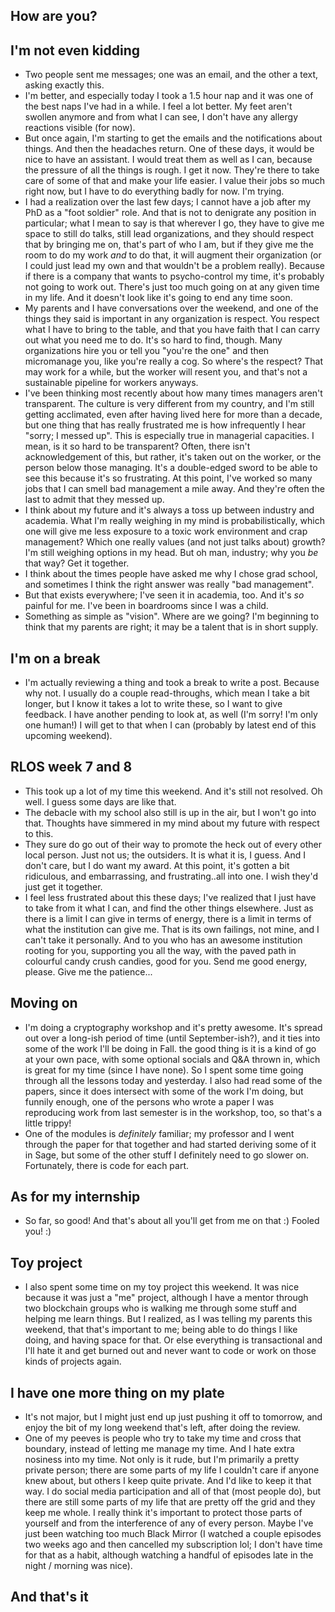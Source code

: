 ## How are you?

## I'm not even kidding
- Two people sent me messages; one was an email, and the other a text, asking exactly this.
- I'm better, and especially today I took a 1.5 hour nap and it was one of the best naps I've had in a while. I feel a lot better. My feet aren't
swollen anymore and from what I can see, I don't have any allergy reactions visible (for now).
- But once again, I'm starting to get the emails and the notifications about things. And then the headaches return. One of these days, it would
be nice to have an assistant. I would treat them as well as I can, because the pressure of all the things is rough. I get it now. They're there to 
take care of some of that and make your life easier. I value their jobs so much right now, but I have to do everything badly for now. I'm trying.
- I had a realization over the last few days; I cannot have a job after my PhD as a "foot soldier" role. And that is not to denigrate any position in
particular; what I mean to say is that wherever I go, they have to give me space to still do talks, still lead organizations, and they should respect that
by bringing me on, that's part of who I am, but if they give me the room to do my work *and* to do that, it will augment their organization (or I could
just lead my own and that wouldn't be a problem really). Because if there is a company that wants to psycho-control my time, it's probably not going to
work out. There's just too much going on at any given time in my life. And it doesn't look like it's going to end any time soon.
- My parents and I have conversations over the weekend, and one of the things they said is important in any organization is respect. You respect what I have
to bring to the table, and that you have faith that I can carry out what you need me to do. It's so hard to find, though. Many organizations hire you 
or tell you "you're the one" and then micromanage you, like you're really a cog. So where's the respect? That may work for a while, but the worker will
resent you, and that's not a sustainable pipeline for workers anyways.
- I've been thinking most recently about how many times managers aren't transparent. The culture is very different from my country, and I'm still getting
acclimated, even after having lived here for more than a decade, but one thing that has really frustrated me is how infrequently I hear "sorry; I messed up".
This is especially true in managerial capacities. I mean, is it so hard to be transparent? Often, there isn't acknowledgement of this, but rather, it's taken
out on the worker, or the person below those managing. It's a double-edged sword to be able to see this because it's so frustrating. At this point, 
I've worked so many jobs that I can smell bad management a mile away. And they're often the last to admit that they messed up. 
- I think about my future and it's always a toss up between industry and academia. What I'm really weighing in my mind is probabilistically, which one will
give me less exposure to a toxic work environment and crap management? Which one really values (and not just talks about) growth? I'm still weighing options
in my head. But oh man, industry; why you *be* that way? Get it together.
- I think about the times people have asked me why I chose grad school, and sometimes I think the right answer was really "bad management".
- But that exists everywhere; I've seen it in academia, too. And it's *so* painful for me. I've been in boardrooms since I was a child. 
- Something as simple as "vision". Where are we going? I'm beginning to think that my parents are right; it may be a talent that is in short supply.

## I'm on a break
- I'm actually reviewing a thing and took a break to write a post. Because why not. I usually do a couple read-throughs, which mean I take a bit longer,
but I know it takes a lot to write these, so I want to give feedback. I have another pending to look at, as well (I'm sorry! I'm only one human!)
I will get to that when I can (probably by latest end of this upcoming weekend).

## RLOS week 7 and 8
- This took up a lot of my time this weekend. And it's still not resolved. Oh well. I guess some days are like that. 
- The debacle with my school also still is up in the air, but I won't go into that. Thoughts have simmered in my mind about my future with respect to this.
- They sure do go out of their way to promote the heck out of every other local person. Just not us; the outsiders. It is what it is, I guess. And I don't
care, but I do want my award. At this point, it's gotten a bit ridiculous, and embarrassing, and frustrating..all into one. I wish they'd just get it together.
- I feel less frustrated about this these days; I've realized that I just have to take from it what I can, and find the other things elsewhere. Just as there
is a limit I can give in terms of energy, there is a limit in terms of what the institution can give me. That is its own failings, not mine, and I can't
take it personally. And to you who has an awesome institution rooting for you, supporting you all the way, with the paved path in colourful candy crush candies,
good for you. Send me good energy, please. Give me the patience...

## Moving on
- I'm doing a cryptography workshop and it's pretty awesome. It's spread out over a long-ish period of time (until September-ish?), and it ties into some
of the work I'll be doing in Fall. the good thing is it is a kind of go at your own pace, with some optional socials and Q&A thrown in, which is great for 
my time (since I have none). So I spent some time going through all the lessons today and yesterday. I also had read some of the papers, since it does
intersect with some of the work I'm doing, but funnily enough, one of the persons who wrote a paper I was reproducing work from last semester is in the
workshop, too, so that's a little trippy!
- One of the modules is *definitely* familiar; my professor and I went through the paper for that together and had started deriving some of it in Sage,
but some of the other stuff I definitely need to go slower on. Fortunately, there is code for each part.

## As for my internship
- So far, so good! And that's about all you'll get from me on that :) Fooled you! :)

## Toy project
- I also spent some time on my toy project this weekend. It was nice because it was just a "me" project, although I have a mentor through two blockchain
groups who is walking me through some stuff and helping me learn things. But I realized, as I was telling my parents this weekend, that that's important
to me; being able to do things I like doing, and having space for that. Or else everything is transactional and I'll hate it and get burned out and never
want to code or work on those kinds of projects again. 

## I have one more thing on my plate
- It's not major, but I might just end up just pushing it off to tomorrow, and enjoy the bit of my long weekend that's left, after doing the review.
- One of my peeves is people who try to take my time and cross that boundary, instead of letting me manage my time. And I hate extra nosiness into my time.
Not only is it rude, but I'm primarily a pretty private person; there are some parts of my life I couldn't care if anyone knew about, but others I keep
quite private. And I'd like to keep it that way. I do social media participation and all of that (most people do), but there are still some parts of my life
that are pretty off the grid and they keep me whole. I really think it's important to protect those parts of yourself and from the interference of any of
every person. Maybe I've just been watching too much Black Mirror (I watched a couple episodes two weeks ago and then cancelled my subscription lol; I don't
have time for that as a habit, although watching a handful of episodes late in the night / morning was nice).

## And that's it
